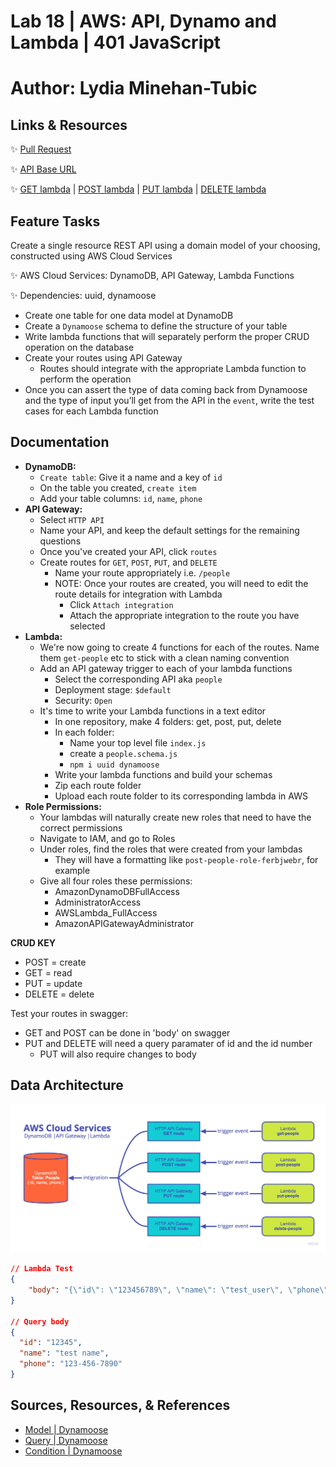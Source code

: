 # Lab 18 | AWS: API, Dynamo and Lambda | 401 JavaScript
# Author: Lydia Minehan-Tubic

## Links & Resources

✨ [Pull Request](https://github.com/LydiaMT/serverless-api/pull/1)

✨ [API Base URL](https://3l7shcchfb.execute-api.us-west-2.amazonaws.com/people)

✨ [GET lambda](https://github.com/LydiaMT/serverless-api/tree/main/get) | [POST lambda](https://github.com/LydiaMT/serverless-api/tree/main/post) | [PUT lambda](https://github.com/LydiaMT/serverless-api/tree/main/put) | [DELETE lambda](https://github.com/LydiaMT/serverless-api/tree/main/delete)

## Feature Tasks

Create a single resource REST API using a domain model of your choosing, constructed using AWS Cloud Services

✨ AWS Cloud Services: DynamoDB, API Gateway, Lambda Functions

✨ Dependencies: uuid, dynamoose

- Create one table for one data model at DynamoDB
- Create a `Dynamoose` schema to define the structure of your table
- Write lambda functions that will separately perform the proper CRUD operation on the database
- Create your routes using API Gateway
  - Routes should integrate with the appropriate Lambda function to perform the operation
- Once you can assert the type of data coming back from Dynamoose and the type of input you’ll get from the API in the `event`, write the test cases for each Lambda function

## Documentation

- **DynamoDB:**
  - `Create table`: Give it a name and a key of `id`
  - On the table you created, `create item`
  - Add your table columns: `id`, `name`, `phone`
- **API Gateway:**
  - Select `HTTP API`
  - Name your API, and keep the default settings for the remaining questions
  - Once you've created your API, click `routes`
  - Create routes for `GET`, `POST`, `PUT`, and `DELETE`
    - Name your route appropriately i.e. `/people`
    - NOTE: Once your routes are created, you will need to edit the route details for integration with Lambda
      - Click `Attach integration`
      - Attach the appropriate integration to the route you have selected
- **Lambda:** 
  - We're now going to create 4 functions for each of the routes. Name them `get-people` etc to stick with a clean naming convention
  - Add an API gateway trigger to each of your lambda functions
    - Select the corresponding API aka `people`
    - Deployment stage: `$default`
    - Security: `Open`
  - It's time to write your Lambda functions in a text editor
    - In one repository, make 4 folders: get, post, put, delete
    - In each folder: 
      - Name your top level file `index.js`
      - create a `people.schema.js`
      - `npm i uuid dynamoose`
    - Write your lambda functions and build your schemas
    - Zip each route folder
    - Upload each route folder to its corresponding lambda in AWS
- **Role Permissions:**
  - Your lambdas will naturally create new roles that need to have the correct permissions
  - Navigate to IAM, and go to Roles
  - Under roles, find the roles that were created from your lambdas
    - They will have a formatting like `post-people-role-ferbjwebr`, for example
  - Give all four roles these permissions:
    - AmazonDynamoDBFullAccess
    - AdministratorAccess
    - AWSLambda_FullAccess
    - AmazonAPIGatewayAdministrator

**CRUD KEY**
- POST = create
- GET = read
- PUT = update
- DELETE = delete

Test your routes in swagger:
- GET and POST can be done in 'body' on swagger
- PUT and DELETE will need a query paramater of id and the id number
  - PUT will also require changes to body

## Data Architecture

![WRRC/UML](./Flowchart.jpg)


```json
// Lambda Test
{
    "body": "{\"id\": \"123456789\", \"name\": \"test_user\", \"phone\": \"123 456 7890\"}"
}

// Query body
{
  "id": "12345",
  "name": "test name",
  "phone": "123-456-7890"
}
```

## Sources, Resources, & References

- [Model | Dynamoose](https://dynamoosejs.com/guide/Model/)
- [Query | Dynamoose](https://dynamoosejs.com/guide/Query/)
- [Condition | Dynamoose](https://dynamoosejs.com/guide/Condition/#conditioneqvalue)
